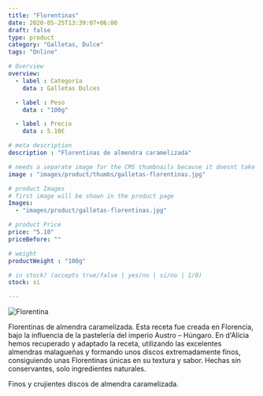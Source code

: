 ```yaml
---
title: "Florentinas"
date: 2020-05-25T13:39:07+06:00
draft: false
type: product
category: "Galletas, Dulce"
tags: "Online"

# Overview
overview:
  - label : Categoría
    data : Galletas Dulces

  - label : Peso
    data : "100g"

  - label : Precio
    data : 5.10€

# meta description
description : "Florentinas de almendra caramelizada"

# needs a separate image for the CMS thumbnails because it doesnt take arrays (slideshow images)
image : "images/product/thumbs/galletas-florentinas.jpg"

# product Images
# first image will be shown in the product page
Images:
  - "images/product/galletas-florentinas.jpg"

# product Price
price: "5.10"
priceBefore: ""

# weight
productWeight : "100g"

# in stock? (accepts true/false | yes/no | si/no | 1/0)
stock: si

---
```

![Florentina](/images/product/galletas-florentinas.jpg "Florentinas de Almendra")

Florentinas de almendra caramelizada. Esta receta fue creada en Florencia, bajo la influencia de la pastelería del imperio Austro – Húngaro. En d'Alicia hemos recuperado y adaptado la receta, utilizando las excelentes almendras malagueñas y formando unos discos extremadamente finos, consiguiendo unas Florentinas únicas en su textura y sabor. Hechas sin conservantes, solo ingredientes naturales.

Finos y crujientes discos de almendra caramelizada.
